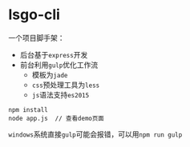 # lsgo-cli
一个项目脚手架：
- 后台基于`express`开发
- 前台利用`gulp`优化工作流
  - 模板为`jade`
  - `css`预处理工具为`less`
  - `js`语法支持`es2015`

```
npm install
node app.js  // 查看demo页面
```

`windows`系统直接`gulp`可能会报错，可以用`npm run gulp`
